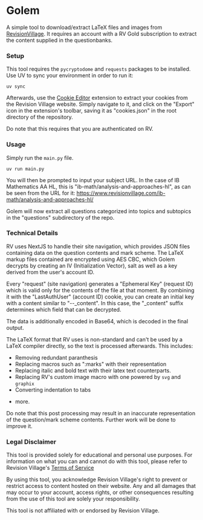 # Golem

A simple tool to download/extract LaTeX files and images from [RevisionVillage](https://www.revisionvillage.com). It requires an account with a RV Gold subscription to extract the content supplied in the questionbanks.

### Setup
This tool requires the `pycryptodome` and `requests` packages to be installed. Use UV to sync your environment in order to run it:
```console
uv sync 
```
Afterwards, use the [Cookie Editor](https://cookie-editor.com/) extension to extract your cookies from the Revision Village website. Simply navigate to it, and click on the "Export" icon in the extension's toolbar, saving it as "cookies.json" in the root directory of the repository.

Do note that this requires that you are authenticated on RV.

### Usage
Simply run the `main.py` file.
```
uv run main.py
```
You will then be prompted to input your subject URL. In the case of IB Mathematics AA HL, this is "ib-math/analysis-and-approaches-hl", as can be seen from the URL for it: https://www.revisionvillage.com/ib-math/analysis-and-approaches-hl/

Golem will now extract all questions categorized into topics and subtopics in the "questions" subdirectory of the repo.

### Technical Details
RV uses NextJS to handle their site navigation, which provides JSON files containing data on the question contents and mark scheme. The LaTeX markup files contained are encrypted using AES CBC, which Golem decrypts by creating an IV (Initialization Vector), salt as well as a key derived from the user's account ID.

Every "request" (site navigation) generates a "Ephemeral Key" (request ID) which is valid only for the contents of the file at that moment. By combining it with the "LastAuthUser" (account ID) cookie, you can create an initial key with a content similar to "<RequestID>-<AccountID>-_content". In this case, the "_content" suffix determines which field that can be decrypted.

The data is additionally encoded in Base64, which is decoded in the final output.

The LaTeX format that RV uses is non-standard and can't be used by a LaTeX compiler directly, so the text is processed afterwards. This includes:
- Removing redundant paranthesis
- Replacing macros such as ":marks" with their representation
- Replacing italic and bold text with their latex text counterparts.
- Replacing RV's custom image macro with one powered by `svg` and `graphix`
- Converting indentation to tabs
+ more.

Do note that this post processing may result in an inaccurate representation of the question/mark scheme contents. Further work will be done to improve it.

### Legal Disclaimer
This tool is provided solely for educational and personal use purposes. For information on what you can and cannot do with this tool, please refer to Revision Village's [Terms of Service](https://www.revisionvillage.com/terms-and-condition)

By using this tool, you acknowledge Revision Village's right to prevent or restrict access to content hosted on their website. Any and all damages that may occur to your account, access rights, or other consequences resulting from the use of this tool are solely your responsibility.

This tool is not affiliated with or endorsed by Revision Village.
